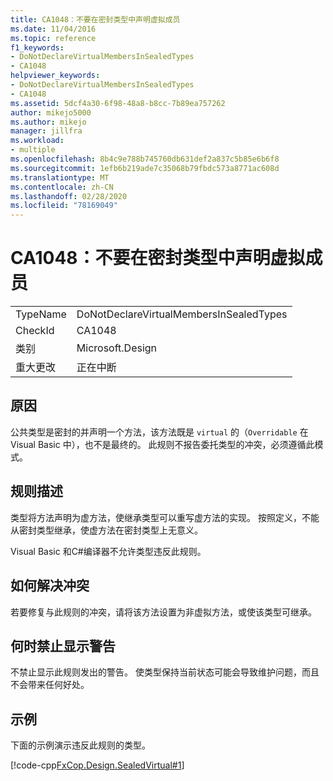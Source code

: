 ```yaml
---
title: CA1048：不要在密封类型中声明虚拟成员
ms.date: 11/04/2016
ms.topic: reference
f1_keywords:
- DoNotDeclareVirtualMembersInSealedTypes
- CA1048
helpviewer_keywords:
- DoNotDeclareVirtualMembersInSealedTypes
- CA1048
ms.assetid: 5dcf4a30-6f98-48a8-b8cc-7b89ea757262
author: mikejo5000
ms.author: mikejo
manager: jillfra
ms.workload:
- multiple
ms.openlocfilehash: 8b4c9e788b745760db631def2a837c5b85e6b6f8
ms.sourcegitcommit: 1efb6b219ade7c35068b79fbdc573a8771ac608d
ms.translationtype: MT
ms.contentlocale: zh-CN
ms.lasthandoff: 02/28/2020
ms.locfileid: "78169049"
---
```

# <a name="ca1048-do-not-declare-virtual-members-in-sealed-types"></a>CA1048：不要在密封类型中声明虚拟成员

|||
|-|-|
|TypeName|DoNotDeclareVirtualMembersInSealedTypes|
|CheckId|CA1048|
|类别|Microsoft.Design|
|重大更改|正在中断|

## <a name="cause"></a>原因
公共类型是密封的并声明一个方法，该方法既是 `virtual` 的（`Overridable` 在 Visual Basic 中），也不是最终的。 此规则不报告委托类型的冲突，必须遵循此模式。

## <a name="rule-description"></a>规则描述
类型将方法声明为虚方法，使继承类型可以重写虚方法的实现。 按照定义，不能从密封类型继承，使虚方法在密封类型上无意义。

Visual Basic 和C#编译器不允许类型违反此规则。

## <a name="how-to-fix-violations"></a>如何解决冲突
若要修复与此规则的冲突，请将该方法设置为非虚拟方法，或使该类型可继承。

## <a name="when-to-suppress-warnings"></a>何时禁止显示警告
不禁止显示此规则发出的警告。 使类型保持当前状态可能会导致维护问题，而且不会带来任何好处。

## <a name="example"></a>示例
下面的示例演示违反此规则的类型。

[!code-cpp[FxCop.Design.SealedVirtual#1](../code-quality/codesnippet/CPP/ca1048-do-not-declare-virtual-members-in-sealed-types_1.cpp)]
